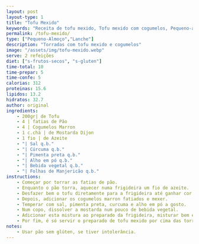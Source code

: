 ```yaml
---
layout: post
layout-type: 1
title: "Tofu Mexido"
keywords: "Receita de tofu mexido, Tofu mexido com cogumelos, Pequeno-almoço vegano, Torradas com tofu, Como fazer tofu mexido, Torradas Veganas com Tofu Mexido, Receita de Brunch Vegano com Tofu, Torradas Saudáveis com Tofu e Cogumelos, Tofu Mexido Cremoso para Torradas, Receita Vegana de Café da Manhã, Tofu Mexido ao Estilo Vegano, Como fazer tofu mexido vegano para torradas, Receita fácil de torradas com tofu e cogumelos, Café da manhã saudável com tofu e pão torrado, Tofu mexido cremoso com mostarda Dijon, Receitas veganas rápidas com tofu, Torradas veganas com cogumelos marron, Tofu mexido temperado com cúrcuma e alho em pó, Brunch vegano fácil e delicioso, Refeições rápidas com tofu, Como usar cúrcuma em receitas veganas, Torradas saudáveis e proteicas, Tofu mexido sem ovos, Cogumelos salteados para pratos veganos, Receitas de café da manhã veganas e nutritivas"
permalink: /tofu-mexido/
type: ["Pequeno-Almoço","Lanche"]
description: "Torradas com tofu mexido e cogumelos"
image: "/assets/img/tofu-mexido.webp"
serve: 2 refeições
diet: ["s-frutos-secos", "s-gluten"]
time-total: 10
time-prepar: 5  
time-confe: 5 
calorias: 312
proteinas: 15.6
lipidos: 13.2
hidratos: 32.7
author: original
ingredients:
    - 200gr| de Tofu
    - 4 | fatias de Pão
    - 4 | Cogumelos Marron
    - 1 c.chá | de Mostarda Dijon
    - 1 fio | de Azeite
    - "| Sal q.b."
    - "| Cúrcuma q.b."
    - "| Pimenta preta q.b."
    - "| Alho em pó q.b."
    - "| Bebida vegetal q.b."
    - "| Folhas de Manjericão q.b."
instructions:
    - Começar por torrar as fatias de pão.
    - Enquanto o pão torra, aquecer numa frigideira um fio de azeite.
    - Desfazer bem o tofu diretamente para a frigideira até ganhar cor.
    - Depois, adicionar os cogumelos marron fatiados e mexer.
    - Temperar com sal, pimenta preta, curcuma e alho em pó a gosto.
    - Num copo, dissolver a mostarda num pouco de bebida vegetal.
    - Adicionar esta mistura ao preparado da frigideira, misturar bem e deixar cozinhar um pouco.
    - Por fim, é só servir o preparado de tofu mexido por cima das torradas, e poderá optar por finalizar com umas folhas de manjericão por cima.
notes:
    - Usar pão sem glúten, se tiver intolerância.
---
```


